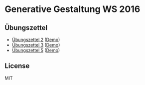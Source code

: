 # Generative Gestaltung WS 2016

## Übungszettel

* [Übungszettel 2](https://github.com/philippfromme/generative-gestaltung-ws-2016/tree/master/%C3%BCbungszettel-2) ([Demo](https://philippfromme.github.io/generative-gestaltung-ws-2016/%C3%BCbungszettel-2/))
* [Übungszettel 3](https://github.com/philippfromme/generative-gestaltung-ws-2016/tree/master/%C3%BCbungszettel-3) ([Demo](https://philippfromme.github.io/generative-gestaltung-ws-2016/%C3%BCbungszettel-3/))
* [Übungszettel 5](https://github.com/philippfromme/generative-gestaltung-ws-2016/tree/master/%C3%BCbungszettel-5) ([Demo](https://philippfromme.github.io/generative-gestaltung-ws-2016/%C3%BCbungszettel-5/))

## License

MIT
